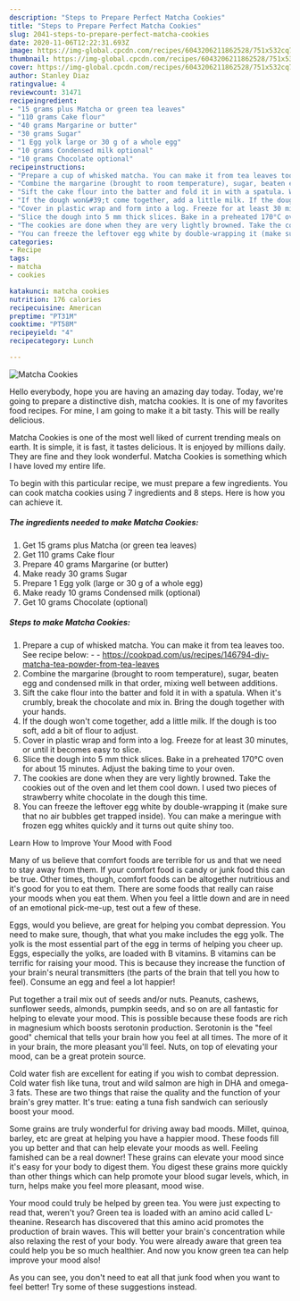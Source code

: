 ```yaml
---
description: "Steps to Prepare Perfect Matcha Cookies"
title: "Steps to Prepare Perfect Matcha Cookies"
slug: 2041-steps-to-prepare-perfect-matcha-cookies
date: 2020-11-06T12:22:31.693Z
image: https://img-global.cpcdn.com/recipes/6043206211862528/751x532cq70/matcha-cookies-recipe-main-photo.jpg
thumbnail: https://img-global.cpcdn.com/recipes/6043206211862528/751x532cq70/matcha-cookies-recipe-main-photo.jpg
cover: https://img-global.cpcdn.com/recipes/6043206211862528/751x532cq70/matcha-cookies-recipe-main-photo.jpg
author: Stanley Diaz
ratingvalue: 4
reviewcount: 31471
recipeingredient:
- "15 grams plus Matcha or green tea leaves"
- "110 grams Cake flour"
- "40 grams Margarine or butter"
- "30 grams Sugar"
- "1 Egg yolk large or 30 g of a whole egg"
- "10 grams Condensed milk optional"
- "10 grams Chocolate optional"
recipeinstructions:
- "Prepare a cup of whisked matcha. You can make it from tea leaves too. See recipe below:  https://cookpad.com/us/recipes/146794-diy-matcha-tea-powder-from-tea-leaves"
- "Combine the margarine (brought to room temperature), sugar, beaten egg and condensed milk in that order, mixing well between additions."
- "Sift the cake flour into the batter and fold it in with a spatula. When it&#39;s crumbly, break the chocolate and mix in. Bring the dough together with your hands."
- "If the dough won&#39;t come together, add a little milk. If the dough is too soft, add a bit of flour to adjust."
- "Cover in plastic wrap and form into a log. Freeze for at least 30 minutes, or until it becomes easy to slice."
- "Slice the dough into 5 mm thick slices. Bake in a preheated 170°C oven for about 15 minutes. Adjust the baking time to your oven."
- "The cookies are done when they are very lightly browned. Take the cookies out of the oven and let them cool down. I used two pieces of strawberry white chocolate in the dough this time."
- "You can freeze the leftover egg white by double-wrapping it (make sure that no air bubbles get trapped inside). You can make a meringue with frozen egg whites quickly and it turns out quite shiny too."
categories:
- Recipe
tags:
- matcha
- cookies

katakunci: matcha cookies 
nutrition: 176 calories
recipecuisine: American
preptime: "PT31M"
cooktime: "PT58M"
recipeyield: "4"
recipecategory: Lunch

---
```



![Matcha Cookies](https://img-global.cpcdn.com/recipes/6043206211862528/751x532cq70/matcha-cookies-recipe-main-photo.jpg)

Hello everybody, hope you are having an amazing day today. Today, we're going to prepare a distinctive dish, matcha cookies. It is one of my favorites food recipes. For mine, I am going to make it a bit tasty. This will be really delicious.

Matcha Cookies is one of the most well liked of current trending meals on earth. It is simple, it is fast, it tastes delicious. It is enjoyed by millions daily. They are fine and they look wonderful. Matcha Cookies is something which I have loved my entire life.




To begin with this particular recipe, we must prepare a few ingredients. You can cook matcha cookies using 7 ingredients and 8 steps. Here is how you can achieve it.

<!--inarticleads1-->

##### The ingredients needed to make Matcha Cookies:

1. Get 15 grams plus Matcha (or green tea leaves)
1. Get 110 grams Cake flour
1. Prepare 40 grams Margarine (or butter)
1. Make ready 30 grams Sugar
1. Prepare 1 Egg yolk (large or 30 g of a whole egg)
1. Make ready 10 grams Condensed milk (optional)
1. Get 10 grams Chocolate (optional)




<!--inarticleads2-->

##### Steps to make Matcha Cookies:

1. Prepare a cup of whisked matcha. You can make it from tea leaves too. See recipe below: -  - https://cookpad.com/us/recipes/146794-diy-matcha-tea-powder-from-tea-leaves
1. Combine the margarine (brought to room temperature), sugar, beaten egg and condensed milk in that order, mixing well between additions.
1. Sift the cake flour into the batter and fold it in with a spatula. When it&#39;s crumbly, break the chocolate and mix in. Bring the dough together with your hands.
1. If the dough won&#39;t come together, add a little milk. If the dough is too soft, add a bit of flour to adjust.
1. Cover in plastic wrap and form into a log. Freeze for at least 30 minutes, or until it becomes easy to slice.
1. Slice the dough into 5 mm thick slices. Bake in a preheated 170°C oven for about 15 minutes. Adjust the baking time to your oven.
1. The cookies are done when they are very lightly browned. Take the cookies out of the oven and let them cool down. I used two pieces of strawberry white chocolate in the dough this time.
1. You can freeze the leftover egg white by double-wrapping it (make sure that no air bubbles get trapped inside). You can make a meringue with frozen egg whites quickly and it turns out quite shiny too.




Learn How to Improve Your Mood with Food


Many of us believe that comfort foods are terrible for us and that we need to stay away from them. If your comfort food is candy or junk food this can be true. Other times, though, comfort foods can be altogether nutritious and it's good for you to eat them. There are some foods that really can raise your moods when you eat them. When you feel a little down and are in need of an emotional pick-me-up, test out a few of these.

Eggs, would you believe, are great for helping you combat depression. You need to make sure, though, that what you make includes the egg yolk. The yolk is the most essential part of the egg in terms of helping you cheer up. Eggs, especially the yolks, are loaded with B vitamins. B vitamins can be terrific for raising your mood. This is because they increase the function of your brain's neural transmitters (the parts of the brain that tell you how to feel). Consume an egg and feel a lot happier!

Put together a trail mix out of seeds and/or nuts. Peanuts, cashews, sunflower seeds, almonds, pumpkin seeds, and so on are all fantastic for helping to elevate your mood. This is possible because these foods are rich in magnesium which boosts serotonin production. Serotonin is the "feel good" chemical that tells your brain how you feel at all times. The more of it in your brain, the more pleasant you'll feel. Nuts, on top of elevating your mood, can be a great protein source.

Cold water fish are excellent for eating if you wish to combat depression. Cold water fish like tuna, trout and wild salmon are high in DHA and omega-3 fats. These are two things that raise the quality and the function of your brain's grey matter. It's true: eating a tuna fish sandwich can seriously boost your mood. 

Some grains are truly wonderful for driving away bad moods. Millet, quinoa, barley, etc are great at helping you have a happier mood. These foods fill you up better and that can help elevate your moods as well. Feeling famished can be a real downer! These grains can elevate your mood since it's easy for your body to digest them. You digest these grains more quickly than other things which can help promote your blood sugar levels, which, in turn, helps make you feel more pleasant, mood wise.

Your mood could truly be helped by green tea. You were just expecting to read that, weren't you? Green tea is loaded with an amino acid called L-theanine. Research has discovered that this amino acid promotes the production of brain waves. This will better your brain's concentration while also relaxing the rest of your body. You were already aware that green tea could help you be so much healthier. And now you know green tea can help improve your mood also!

As you can see, you don't need to eat all that junk food when you want to feel better! Try  some  of  these  suggestions  instead.


